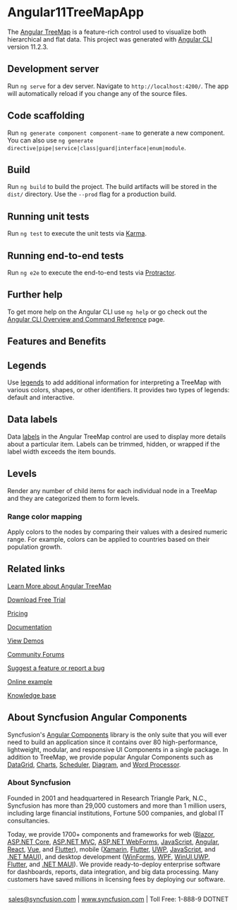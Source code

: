 # Angular11TreeMapApp
The [Angular TreeMap](https://www.syncfusion.com/angular-components/angular-treemap?utm_source=github&utm_medium=listing&utm_campaign=angular-treemap-github-samples) is a feature-rich control used to visualize both hierarchical and flat data. This project was generated with [Angular CLI](https://github.com/angular/angular-cli) version 11.2.3.

## Development server

Run `ng serve` for a dev server. Navigate to `http://localhost:4200/`. The app will automatically reload if you change any of the source files.

## Code scaffolding

Run `ng generate component component-name` to generate a new component. You can also use `ng generate directive|pipe|service|class|guard|interface|enum|module`.

## Build

Run `ng build` to build the project. The build artifacts will be stored in the `dist/` directory. Use the `--prod` flag for a production build.

## Running unit tests

Run `ng test` to execute the unit tests via [Karma](https://karma-runner.github.io).

## Running end-to-end tests

Run `ng e2e` to execute the end-to-end tests via [Protractor](http://www.protractortest.org/).

## Further help

To get more help on the Angular CLI use `ng help` or go check out the [Angular CLI Overview and Command Reference](https://angular.io/cli) page.

## Features and Benefits

## Legends

Use [legends](https://ej2.syncfusion.com/angular/documentation/treemap/legend/?utm_source=github&utm_medium=listing&utm_campaign=angular-treemap-github-samples) to add additional information for interpreting a TreeMap with various colors, shapes, or other identifiers. It provides two types of legends: default and interactive.

## Data labels

Data [labels](https://ej2.syncfusion.com/angular/documentation/treemap/getting-started/?utm_source=github&utm_medium=listing&utm_campaign=angular-treemap-github-samples) in the Angular TreeMap control are used to display more details about a particular item. Labels can be trimmed, hidden, or wrapped if the label width exceeds the item bounds.

## Levels
Render any number of child items for each individual node in a TreeMap and they are categorized them to form levels.

### Range color mapping

Apply colors to the nodes by comparing their values with a desired numeric range. For example, colors can be applied to countries based on their population growth.

## Related links
[Learn More about Angular TreeMap](https://www.syncfusion.com/angular-components/angular-treemap?utm_source=github&utm_medium=listing&utm_campaign=angular-treemap-github-samples)

[Download Free Trial](https://www.syncfusion.com/downloads/angular?utm_source=github&utm_medium=listing&utm_campaign=angular-treemap-github-samples)

[Pricing](https://www.syncfusion.com/sales/products/angular?utm_source=github&utm_medium=listing&utm_campaign=angular-treemap-github-samples)

[Documentation](https://ej2.syncfusion.com/angular/documentation/treemap/getting-started/?utm_source=github&utm_medium=listing&utm_campaign=angular-treemap-github-samples)

[View Demos](https://github.com/SyncfusionExamples/ej2-angular-11-tree-map?utm_source=github&utm_medium=listing&utm_campaign=angular-treemap-github-samples)

[Community Forums](https://www.syncfusion.com/forums/angular-components?utm_source=github&utm_medium=listing&utm_campaign=angular-treemap-github-samples)

[Suggest a feature or report a bug](https://www.syncfusion.com/feedback/angular?utm_source=github&utm_medium=listing&utm_campaign=angular-treemap-github-samples)

[Online example](https://ej2.syncfusion.com/angular/demos/#/bootstrap5/treemap/default?utm_source=github&utm_medium=listing&utm_campaign=angular-treemap-github-samples)

[Knowledge base](https://www.syncfusion.com/kb/angular-components?utm_source=github&utm_medium=listing&utm_campaign=angular-treemap-github-samples)

## About Syncfusion Angular Components

Syncfusion's [Angular Components](https://www.syncfusion.com/angular-components?utm_source=github&utm_medium=listing&utm_campaign=angular-treemap-github-samples) library is the only suite that you will ever need to build an application since it contains over 80 high-performance, lightweight, modular, and responsive UI Components in a single package. In addition to TreeMap, we provide popular Angular Components such as [DataGrid](https://www.syncfusion.com/angular-components/angular-grid?utm_source=github&utm_medium=listing&utm_campaign=angular-treemap-github-samples), [Charts](https://www.syncfusion.com/angular-components/angular-charts?utm_source=github&utm_medium=listing&utm_campaign=angular-treemap-github-samples), [Scheduler](https://www.syncfusion.com/angular-components/angular-scheduler?utm_source=github&utm_medium=listing&utm_campaign=angular-treemap-github-samples), [Diagram](https://www.syncfusion.com/angular-components/angular-diagram?utm_source=github&utm_medium=listing&utm_campaign=angular-treemap-github-samples), and [Word Processor](https://www.syncfusion.com/angular-components/angular-word-processor?utm_source=github&utm_medium=listing&utm_campaign=angular-treemap-github-samples).

### About Syncfusion
Founded in 2001 and headquartered in Research Triangle Park, N.C., Syncfusion has more than 29,000 customers and more than 1 million users, including large financial institutions, Fortune 500 companies, and global IT consultancies.

Today, we provide 1700+ components and frameworks for web ([Blazor](https://www.syncfusion.com/blazor-components?utm_source=github&utm_medium=listing&utm_campaign=angular-treemap-github-samples), [ASP.NET Core](https://www.syncfusion.com/aspnet-core-ui-controls?utm_source=github&utm_medium=listing&utm_campaign=angular-treemap-github-samples), [ASP.NET MVC](https://www.syncfusion.com/aspnet-mvc-ui-controls?utm_source=github&utm_medium=listing&utm_campaign=angular-treemap-github-samples), [ASP.NET WebForms](https://www.syncfusion.com/jquery/aspnet-webforms-ui-controls?utm_source=github&utm_medium=listing&utm_campaign=angular-treemap-github-samples), [JavaScript](https://www.syncfusion.com/javascript-ui-controls?utm_source=github&utm_medium=listing&utm_campaign=angular-treemap-github-samples), [Angular](https://www.syncfusion.com/angular-ui-components?utm_source=github&utm_medium=listing&utm_campaign=angular-treemap-github-samples), [React](https://www.syncfusion.com/react-ui-components?utm_source=github&utm_medium=listing&utm_campaign=angular-treemap-github-samples), [Vue](https://www.syncfusion.com/vue-ui-components?utm_source=github&utm_medium=listing&utm_campaign=angular-treemap-github-samples), and [Flutter](https://www.syncfusion.com/flutter-widgets?utm_source=github&utm_medium=listing&utm_campaign=angular-treemap-github-samples)), mobile ([Xamarin](https://www.syncfusion.com/xamarin-ui-controls?utm_source=github&utm_medium=listing&utm_campaign=angular-treemap-github-samples), [Flutter](https://www.syncfusion.com/flutter-widgets?utm_source=github&utm_medium=listing&utm_campaign=angular-treemap-github-samples), [UWP](https://www.syncfusion.com/uwp-ui-controls?utm_source=github&utm_medium=listing&utm_campaign=angular-treemap-github-samples), [JavaScript](https://www.syncfusion.com/javascript-ui-controls?utm_source=github&utm_medium=listing&utm_campaign=angular-treemap-github-samples), and [.NET MAUI](https://www.syncfusion.com/maui-controls?utm_source=github&utm_medium=listing&utm_campaign=angular-treemap-github-samples)), and desktop development ([WinForms](https://www.syncfusion.com/winforms-ui-controls?utm_source=github&utm_medium=listing&utm_campaign=angular-treemap-github-samples), [WPF](https://www.syncfusion.com/wpf-controls?utm_source=github&utm_medium=listing&utm_campaign=angular-treemap-github-samples), [WinUI](https://www.syncfusion.com/winui-controls?utm_source=github&utm_medium=listing&utm_campaign=angular-treemap-github-samples),[UWP](https://www.syncfusion.com/uwp-ui-controls?utm_source=github&utm_medium=listing&utm_campaign=angular-treemap-github-samples), [Flutter](https://www.syncfusion.com/flutter-widgets?utm_source=github&utm_medium=listing&utm_campaign=angular-treemap-github-samples), and [.NET MAUI](https://www.syncfusion.com/maui-controls?utm_source=github&utm_medium=listing&utm_campaign=angular-treemap-github-samples)). We provide ready-to-deploy enterprise software for dashboards, reports, data integration, and big data processing. Many customers have saved millions in licensing fees by deploying our software.

<hr style="height:0.3px;border:none;color:lightgrey;background-color:lightgrey;" />

<p align="center">
<a href="mailto:sales@syncfusion.com?Subject=Syncfusion Angular TreeMap - GitHub" target="_top">sales@syncfusion.com</a> | <a href="https://www.syncfusion.com?utm_source=github&utm_medium=listing&utm_campaign=angular-treemap-github-samples">www.syncfusion.com</a> | Toll Free: 1-888-9 DOTNET <br>
</p>

